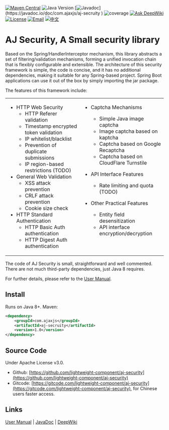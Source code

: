 [![Maven Central](https://img.shields.io/maven-central/v/com.ajaxjs/aj-secruity?label=Latest%20Release)](https://central.sonatype.com/artifact/com.ajaxjs/aj-secruity)
![Java Version](https://img.shields.io/badge/Java-8-blue)
[![Javadoc](https://img.shields.io/badge/javadoc-1.0-brightgreen.svg?)](https://javadoc.io/doc/com.ajaxjs/aj-secruity )
![coverage](https://img.shields.io/badge/coverage-80%25-yellowgreen.svg?maxAge=2592000)
[![Ask DeepWiki](https://deepwiki.com/badge.svg)](https://deepwiki.com/lightweight-component/aj-security)
[![License](https://img.shields.io/badge/license-Apache--2.0-green.svg?longCache=true&style=flat)](http://www.apache.org/licenses/LICENSE-2.0.txt)
[![Email](https://img.shields.io/badge/Contact--me-Email-orange.svg)](mailto:frank@ajaxjs.com)
[![中文](https://img.shields.io/badge/lang-中文-red)](./README.zh-CN.md)


# AJ Security, A Small security library

Based on the Spring/HandlerInterceptor mechanism, this library abstracts a set of filtering/validation mechanisms, forming a unified invocation chain that is flexibly configurable and extensible. The architecture of this security framework is simple, the code is concise, and it has no additional dependencies, making it suitable for any Spring-based project. Spring Boot applications can use it out of the box by simply importing the jar package.

The features of this framework include:

<style>
  table, table td { 
    border: 0!important;
  }
  table td {
    text-align: left;
    vertical-align: top;
  }
</style>
<table><tr><td>

- HTTP Web Security
    - HTTP Referer validation
    - Timestamp encrypted token validation
    - IP whitelist/blacklist
    - Prevention of duplicate submissions
    - IP region-based restrictions (TODO)
- General Web Validation
    - XSS attack prevention
    - CRLF attack prevention
    - Cookie size check
- HTTP Standard Authentication
    - HTTP Basic Auth authentication
    - HTTP Digest Auth authentication
</td>

<td>

- Captcha Mechanisms
    - Simple Java image captcha
    - Image captcha based on kaptcha
    - Captcha based on Google Recaptcha
    - Captcha based on CloudFlare Turnstile

- API Interface Features
    - Rate limiting and quota (TODO)
- Other Practical Features
    - Entity field desensitization
    - API interface encryption/decryption

</td></tr></table>

The code of AJ Security is small, straightforward and well commented. There are not much third-party dependencies, just Java 8 requires.

For further details, please refer to the [User Manual](https://security.ajaxjs.com).

## Install

Runs on Java 8+. Maven:

```xml
<dependency>
    <groupId>com.ajaxjs</groupId>
    <artifactId>aj-secruity</artifactId>
    <version>1.0</version>
</dependency>
```


## Source Code

Under Apache License v3.0.

- Github: [https://github.com/lightweight-component/aj-security](https://github.com/lightweight-component/aj-security)
- Gitcode: [https://gitcode.com/lightweight-component/aj-security](https://gitcode.com/lightweight-component/aj-security), for Chinese users faster access.

## Links

[User Manual](https://security.ajaxjs.com) | [JavaDoc](https://javadoc.io/doc/com.ajaxjs/aj-security) | [DeepWiki](https://deepwiki.com/lightweight-component/aj-security)